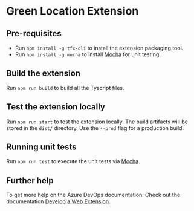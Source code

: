 # Green Location Extension

## Pre-requisites
- Run `npm install -g tfx-cli` to install the extension packaging tool.
- Run `npm install -g mocha` to install [Mocha](https://mochajs.org/) for unit testing.

## Build the extension

Run `npm run build` to build all the Tyscript files.

## Test the extension locally

Run `npm run start` to test the extension locally. The build artifacts will be stored in the `dist/` directory. Use the `--prod` flag for a production build.

## Running unit tests

Run `npm run test` to execute the unit tests via [Mocha](https://mochajs.org/).

## Further help

To get more help on the Azure DevOps documentation. Check out the documentation [Develop a Web Extension](https://learn.microsoft.com/en-us/azure/devops/extend/develop/add-build-task?view=azure-devops).
